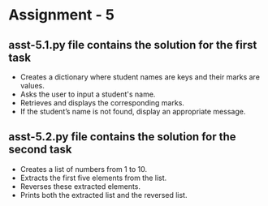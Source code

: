 # Assignment - 5

## asst-5.1.py file contains the solution for the first task

- Creates a dictionary where student names are keys and their marks are values.
- Asks the user to input a student's name.
- Retrieves and displays the corresponding marks.
- If the student’s name is not found, display an appropriate message.

## asst-5.2.py file contains the solution for the second task
- Creates a list of numbers from 1 to 10.
- Extracts the first five elements from the list.
- Reverses these extracted elements.
- Prints both the extracted list and the reversed list.
